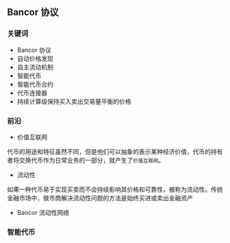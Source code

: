 
## Bancor 协议

### 关键词

- Bancor 协议
- 自动价格发现
- 自主流动机制
- 智能代币
- 智能代币合约
- 代币连接器
- 持续计算级保持买入卖出交易量平衡的价格

### 前沿

- 价值互联网

代币的用途和特征虽然不同，但是他们可以抽象的表示某种经济价值，代币的持有者将交换代币作为日常业务的一部分，就产生了`价值互联网`。

- 流动性

如果一种代币易于实现买卖而不会持续影响其价格和可靠性，被称为流动性。传统金融市场中，做市商解决流动性问题的方法是始终买进或卖出金融资产

- Bancor  流动性网络

### 智能代币


